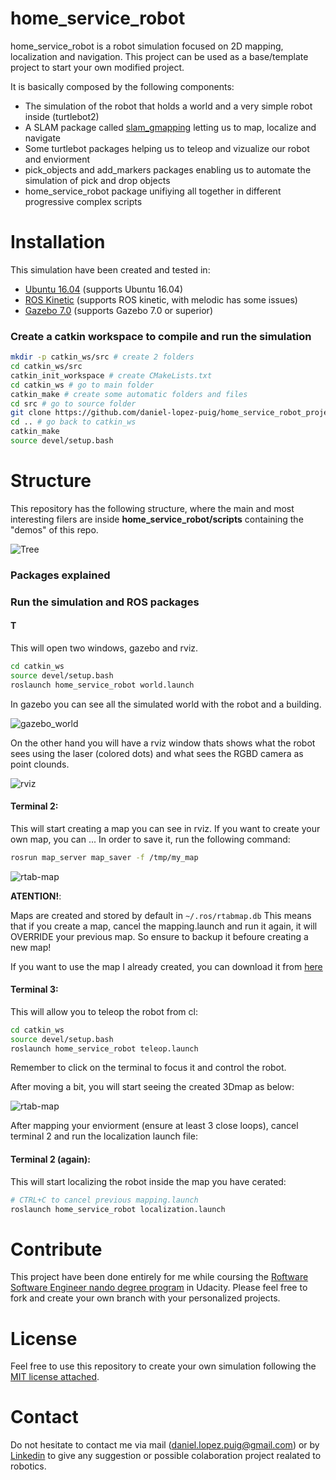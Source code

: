 # home_service_robot
home_service_robot is a robot simulation focused on 2D mapping, localization and navigation. This project can be used as a base/template project to start your own modified project.

It is basically composed by the following components:
- The simulation of the robot that holds a world and a very simple robot inside (turtlebot2)
- A SLAM package called [slam_gmapping](http://wiki.ros.org/gmapping) letting us to map, localize and navigate
- Some turtlebot packages helping us to teleop and vizualize our robot and enviorment
- pick_objects and add_markers packages enabling us to automate the simulation of pick and drop objects
- home_service_robot package unifiying all together in different progressive complex scripts
# Installation
This simulation have been created and tested in:
- [Ubuntu 16.04](https://ubuntu.com/download/desktop) (supports Ubuntu 16.04) 
- [ROS Kinetic](http://wiki.ros.org/melodic/Installation/Ubuntu) (supports ROS kinetic, with melodic has some issues)
- [Gazebo 7.0](http://gazebosim.org/tutorials?cat=install&tut=install_ubuntu&ver=7.0) (supports Gazebo 7.0 or superior)

### Create a catkin workspace to compile and run the simulation

```bash
mkdir -p catkin_ws/src # create 2 folders
cd catkin_ws/src
catkin_init_workspace # create CMakeLists.txt
cd catkin_ws # go to main folder
catkin_make # create some automatic folders and files
cd src # go to source folder
git clone https://github.com/daniel-lopez-puig/home_service_robot_project.git #clone this repository
cd .. # go back to catkin_ws
catkin_make
source devel/setup.bash
```

# Structure
This repository has the following structure, where the main and most interesting filers are inside **home_service_robot/scripts** containing the "demos" of this repo.

![Tree](readme_images/tree.png)
### Packages explained

### Run the simulation and ROS packages
#### T
This will open two windows, gazebo and rviz.
```bash
cd catkin_ws
source devel/setup.bash
roslaunch home_service_robot world.launch
```

In gazebo you can see all the simulated world with the robot and a building.

![gazebo_world](readme_images/gazebo.png)

On the other hand you will have a rviz window thats shows what the robot sees using the laser (colored dots) and what sees the RGBD camera as point clounds.

![rviz](readme_images/rviz.png)

#### Terminal 2:
This will start creating a map you can see in rviz.
If you want to create your own map, you can ...
In order to save it, run the following command:
```bash
rosrun map_server map_saver -f /tmp/my_map
```
![rtab-map](readme_images/rtab-map_starting_point.png)

**ATENTION!**:

Maps are created and stored by default in `~/.ros/rtabmap.db`
This means that if you create a map, cancel the mapping.launch and run it again, it will OVERRIDE your previous map. So ensure to backup it befoure creating a new map! 

If you want to use the map I already created, you can download it from [here](https://drive.google.com/file/d/1G_P53l2Hb7ecnsXoa-o2MKmRnVLl_oH6/view?usp=sharing)



#### Terminal 3:
This will allow you to teleop the robot from cl:
```bash
cd catkin_ws
source devel/setup.bash
roslaunch home_service_robot teleop.launch
```
Remember to click on the terminal to focus it and control the robot.

After moving a bit, you will start seeing the created 3Dmap as below:

![rtab-map](readme_images/rtab-map_after_moving.png)

After mapping your enviorment (ensure at least 3 close loops), cancel terminal 2 and run the localization launch file:

#### Terminal 2 (again):
This will start localizing the robot inside the map you have cerated:
```bash
# CTRL+C to cancel previous mapping.launch
roslaunch home_service_robot localization.launch
```

# Contribute

This project have been done entirely for me while coursing the  [Roftware Software Engineer nando degree program](https://www.udacity.com/course/robotics-software-engineer--nd209) in Udacity. Please feel free to fork and create your own branch with your personalized projects.

# License

Feel free to use this repository to create your own simulation following the [MIT license attached](LICENSE).

# Contact

Do not hesitate to contact me via mail (daniel.lopez.puig@gmail.com) or by [Linkedin](https://www.linkedin.com/in/daniel-lopez-puig/) to give any suggestion or possible colaboration project realated to robotics.
